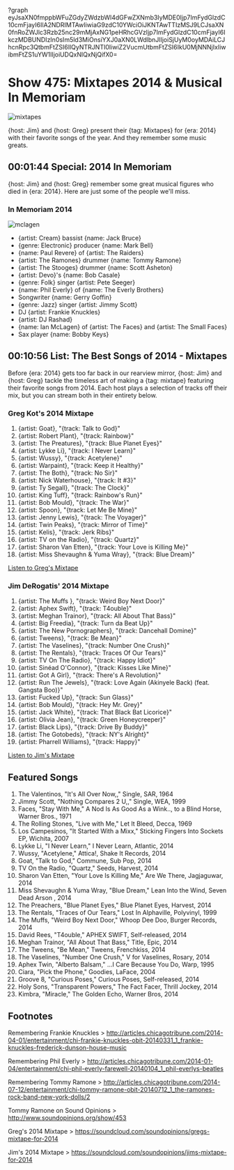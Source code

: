?graph eyJsaXN0fmppbWFuZGdyZWdzbWl4dGFwZXNmb3IyMDE0Ijp7ImFydGlzdC10cmFjayI6IlA2NDRIMTAwIiwiaG9zdC10YWciOiJKNTAwTTIzMSJ9LCJsaXN0fnRoZWJlc3Rzb25nc29mMjAxNG1peHRhcGVzIjp7ImFydGlzdC10cmFjayI6IkczMDBUNDIzIn0sIm5ld3MiOnsiYXJ0aXN0LWdlbnJlIjoiSjUyM0oyMDAiLCJhcnRpc3QtbmFtZSI6IlQyNTRJNTI0IiwiZ2VucmUtbmFtZSI6IkU0MjNNNjIxIiwibmFtZS1uYW1lIjoiUDQxNlQxNjQifX0=

# Show 475: Mixtapes 2014 & Musical In Memoriam

![mixtapes](http://static.soundopinions.org/images/2015/mixtapes_web.jpg)

{host: Jim} and {host: Greg} present their {tag: Mixtapes} for {era: 2014} with their favorite songs of the year. And they remember some music greats.


## 00:01:44 Special: 2014 In Memoriam
{host: Jim} and {host: Greg} remember some great musical figures who died in {era: 2014}. Here are just some of the people we'll miss.

### In Memoriam 2014
![mclagen](http://static.soundopinions.org/images/2015/mclagen.jpg)

- {artist: Cream} bassist {name: Jack Bruce}
- {genre: Electronic} producer {name: Mark Bell}
- {name: Paul Revere} of {artist: The Raiders}
- {artist: The Ramones} drummer {name: Tommy Ramone}
- {artist: The Stooges} drummer {name: Scott Asheton}
- {artist: Devo}'s {name: Bob Casale}
- {genre: Folk} singer {artist: Pete Seeger}
- {name: Phil Everly} of {name: The Everly Brothers}
- Songwriter {name: Gerry Goffin}
- {genre: Jazz} singer {artist: Jimmy Scott}
- DJ {artist: Frankie Knuckles} 
- {artist: DJ Rashad}
- {name: Ian McLagen} of {artist: The Faces} and {artist: The Small Faces}
- Sax player {name: Bobby Keys}


## 00:10:56 List: The Best Songs of 2014 - Mixtapes

Before {era: 2014} gets too far back in our rearview mirror, {host: Jim} and {host: Greg} tackle the timeless art of making a {tag: mixtape} featuring their favorite songs from 2014. Each host plays a selection of tracks off their mix, but you can stream both in their entirety below.

### Greg Kot's 2014 Mixtape

1. {artist: Goat}, "{track: Talk to God}"
2. {artist: Robert Plant}, "{track: Rainbow}"
3. {artist: The Preatures}, "{track: Blue Planet Eyes}"
4. {artist: Lykke Li}, "{track: I Never Learn}"
5. {artist: Wussy}, "{track: Acetylene}"
6. {artist: Warpaint}, "{track: Keep it Healthy}"
7. {artist: The Both}, "{track: No Sir}"
8. {artist: Nick Waterhouse}, "{track: It #3}"
9. {artist: Ty Segall}, "{track: The Clock}"
10. {artist: King Tuff}, "{track: Rainbow's Run}"
11. {artist: Bob Mould}, "{track: The War}"
12. {artist: Spoon}, "{track: Let Me Be Mine}"
13. {artist: Jenny Lewis}, "{track: The Voyager}"
14. {artist: Twin Peaks}, "{track: Mirror of Time}"
15. {artist: Kelis}, "{track: Jerk Ribs}"
16. {artist: TV on the Radio}, "{track: Quartz}"
17. {artist: Sharon Van Etten}, "{track: Your Love is Killing Me}"
18. {artist: Miss Shevaughn & Yuma Wray}, "{track: Blue Dream}"

[Listen to Greg's Mixtape](https://soundcloud.com/soundopinions/gregs-mixtape-for-2014)

### Jim DeRogatis' 2014 Mixtape

1. {artist: The Muffs }, "{track: Weird Boy Next Door}"
2. {artist: Aphex Swift}, "{track: T4ouble}"
3. {artist: Meghan Trainor}, "{track: All About That Bass}"
4. {artist: Big Freedia}, "{track: Turn da Beat Up}"
5. {artist: The New Pornographers}, "{track: Dancehall Domine}"
6. {artist: Tweens}, "{track: Be Mean}"
7. {artist: The Vaselines}, "{track: Number One Crush}"
8. {artist: The Rentals}, "{track: Traces Of Our Tears}"
9. {artist: TV On The Radio}, "{track: Happy Idiot}"
10. {artist: Sinéad O'Connor}, "{track: Kisses Like Mine}"
11. {artist: Got A Girl}, "{track: There's A Revolution}"
12. {artist: Run The Jewels}, "{track: Love Again (Akinyele Back) (feat. Gangsta Boo)}"
13. {artist: Fucked Up}, "{track: Sun Glass}"
14. {artist: Bob Mould}, "{track: Hey Mr. Grey}"
15. {artist: Jack White}, "{track: That Black Bat Licorice}"
16. {artist: Olivia Jean}, "{track: Green Honeycreeper}"
17. {artist: Black Lips}, "{track: Drive By Buddy}"
18. {artist: The Gotobeds}, "{track: NY's Alright}"
19. {artist: Pharrell Williams}, "{track: Happy}"

[Listen to Jim's Mixtape](https://soundcloud.com/soundopinions/jims-mixtape-for-2014)

## Featured Songs
1. The Valentinos, "It's All Over Now,," Single, SAR, 1964
1. Jimmy Scott, "Nothing Compares 2 U,," Single, WEA, 1999 
1. Faces, "Stay With Me," A Nod Is As Good As a Wink.., to a Blind Horse, Warner Bros., 1971
1. The Rolling Stones, "Live with Me," Let It Bleed, Decca, 1969
1. Los Campesinos, "It Started With a Mixx," Sticking Fingers Into Sockets EP, Wichita, 2007 
1. Lykke Li, "I Never Learn," I Never Learn, Atlantic, 2014 
1. Wussy, "Acetylene," Attica!, Shake It Records, 2014
1. Goat, "Talk to God," Commune, Sub Pop, 2014 
1. TV On the Radio, "Quartz," Seeds, Harvest, 2014
1. Sharon Van Etten, "Your Love Is Killing Me," Are We There, Jagjaguwar, 2014
1. Miss Shevaughn & Yuma Wray, "Blue Dream," Lean Into the Wind, Seven Dead Arson , 2014
1. The Preachers, "Blue Planet Eyes," Blue Planet Eyes, Harvest, 2014
1. The Rentals, "Traces of Our Tears," Lost In Alphaville, Polyvinyl, 1999
1. The Muffs, "Weird Boy Next Door," Whoop Dee Doo, Burger Records, 2014
1. David Rees, "T4ouble," APHEX SWIFT, Self-released, 2014
1. Meghan Trainor, "All About That Bass," Title, Epic, 2014
1. The Tweens, "Be Mean," Tweens, Frenchkiss, 2014
1. The Vaselines, "Number One Crush," V for Vaselines, Rosary, 2014 
1. Aphex Twin, "Alberto Balsam," ...I Care Because You Do, Warp, 1995
1. Ciara, "Pick the Phone," Goodies, LaFace, 2004 
1. Groove 8, "Curious Poses," Curious Poses, Self-released, 2014
1. Holy Sons, "Transparent Powers," The Fact Facer, Thrill Jockey, 2014 
1. Kimbra, "Miracle," The Golden Echo, Warner Bros, 2014


## Footnotes
Remembering Frankie Knuckles > http://articles.chicagotribune.com/2014-04-01/entertainment/chi-frankie-knuckles-obit-20140331_1_frankie-knuckles-frederick-dunson-house-music

Remembering Phil Everly > http://articles.chicagotribune.com/2014-01-04/entertainment/chi-phil-everly-farewell-20140104_1_phil-everlys-beatles

Remembering Tommy Ramone > http://articles.chicagotribune.com/2014-07-12/entertainment/chi-tommy-ramone-obit-20140712_1_the-ramones-rock-band-new-york-dolls/2

Tommy Ramone on Sound Opinions > http://www.soundopinions.org/show/453

Greg's 2014 Mixtape > https://soundcloud.com/soundopinions/gregs-mixtape-for-2014

Jim's 2014 Mixtape > https://soundcloud.com/soundopinions/jims-mixtape-for-2014